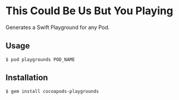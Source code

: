 # This Could Be Us But You Playing

Generates a Swift Playground for any Pod.

## Usage

    $ pod playgrounds POD_NAME

## Installation

    $ gem install cocoapods-playgrounds
